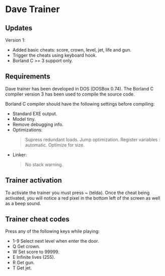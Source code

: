 # Dave Trainer

## Updates
Version 1:
  - Added basic cheats: score, crown, level, jet, life and gun.
  - Trigger the cheats using keyboard hook.
  - Borland C >= 3 support only.

## Requirements

Dave trainer has been developed in DOS (DOSBox 0.74). The Borland C compiler version 3
has been used to compile the source code.

Borland C compiler should have the following settings before compiling:
- Standard EXE output.
- Model tiny.
- Remove debugging info.
- Optimizations:
	> Supress redundant loads.
	> Jump optimization.
	> Register variables : automatic.
	> Optimize for size.
- Linker:
	> No stack warning.

## Trainer activation
To activate the trainer you must press ~ (telda). Once the cheat being activated, you
will notice a red pixel in the bottom left of the screen as well as a beep sound.

## Trainer cheat codes
Press any of the following keys while playing:
* 1-9 Select next level when enter the door.
* Q   Get crown.
* W   Set score to 99999.
* E   Infinite lives (255).
* R   Get gun.
* T   Get jet.

